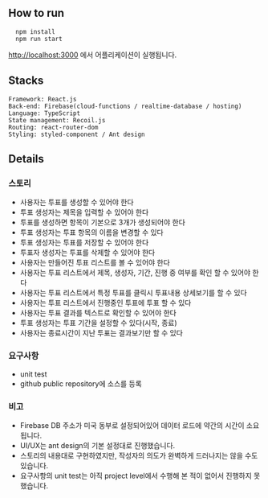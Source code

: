 ## How to run

```
  npm install
  npm run start
```

[http://localhost:3000](http://localhost:3001) 에서 어플리케이션이 실행됩니다.


## Stacks

```
Framework: React.js
Back-end: Firebase(cloud-functions / realtime-database / hosting)
Language: TypeScript
State management: Recoil.js
Routing: react-router-dom
Styling: styled-component / Ant design
```

## Details

### 스토리

- 사용자는 투표를 생성할 수 있어야 한다 
- 투표 생성자는 제목을 입력할 수 있어야 한다 
- 투표를 생성하면 항목이 기본으로 3개가 생성되어야 한다 
- 투표 생성자는 투표 항목의 이름을 변경할 수 있다 
- 투표 생성자는 투표를 저장할 수 있어야 한다 
- 투표자 생성자는 투표를 삭제할 수 있어야 한다 
- 사용자는 만들어진 투표 리스트를 볼 수 있어야 한다 
- 사용자는 투표 리스트에서 제목, 생성자, 기간, 진행 중 여부를 확인 할 수 있어야 한다 
- 사용자는 투표 리스트에서 특정 투표를 클릭시 투표내용 상세보기를 할 수 있다 
- 사용자는 투표 리스트에서 진행중인 투표에 투표 할 수 있다 
- 사용자는 투표 결과를 텍스트로 확인할 수 있어야 한다 
- 투표 생성자는 투표 기간을 설정할 수 있다(시작, 종료) 
- 사용자는 종료시간이 지난 투표는 결과보기만 할 수 있다

### 요구사항
- unit test 
- github public repository에 소스를 등록

### 비고
- Firebase DB 주소가 미국 동부로 설정되어있어 데이터 로드에 약간의 시간이 소요됩니다.
- UI/UX는 ant design의 기본 설정대로 진행했습니다.
- 스토리의 내용대로 구현하였지만, 작성자의 의도가 완벽하게 드러나지는 않을 수도 있습니다.
- 요구사항의 unit test는 아직 project level에서 수행해 본 적이 없어서 진행하지 못했습니다.